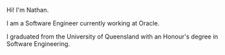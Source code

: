 Hi! I'm Nathan.

I am a Software Engineer currently working at Oracle.

I graduated from the University of Queensland with an Honour's degree in Software Engineering.
